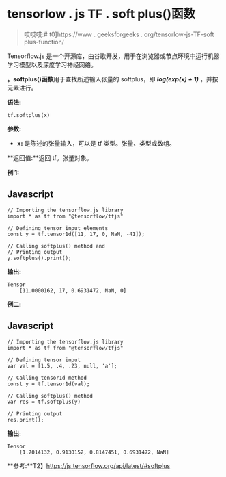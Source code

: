 # tensorlow . js TF . soft plus()函数

> 哎哎哎:# t0]https://www . geeksforgeeks . org/tensorlow-js-TF-soft plus-function/

Tensorflow.js 是一个开源库，由谷歌开发，用于在浏览器或节点环境中运行机器学习模型以及深度学习神经网络。

**。softplus()函数**用于查找所述输入张量的 softplus，即 ***log(exp(x) + 1)*** ，并按元素进行。

**语法:**

```
tf.softplus(x)
```

**参数:**

*   **x:** 是陈述的张量输入，可以是 tf 类型。张量、类型或数组。

**返回值:**返回 tf。张量对象。

**例 1:**

## Javascript

```
// Importing the tensorflow.js library
import * as tf from "@tensorflow/tfjs"

// Defining tensor input elements
const y = tf.tensor1d([11, 17, 0, NaN, -41]);

// Calling softplus() method and
// Printing output
y.softplus().print();
```

**输出:**

```
Tensor
    [11.0000162, 17, 0.6931472, NaN, 0]
```

**例二:**

## Javascript

```
// Importing the tensorflow.js library 
import * as tf from "@tensorflow/tfjs"

// Defining tensor input
var val = [1.5, .4, .23, null, 'a'];

// Calling tensor1d method
const y = tf.tensor1d(val);

// Calling softplus() method
var res = tf.softplus(y)

// Printing output
res.print();
```

**输出:**

```
Tensor
    [1.7014132, 0.9130152, 0.8147451, 0.6931472, NaN]
```

**参考:**T2】https://js.tensorflow.org/api/latest/#softplus
